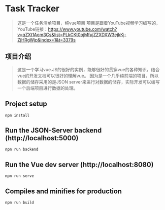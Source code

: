 # Task Tracker

> 这是一个任务清单项目，纯vue项目
> 项目是跟着YouTube视频学习编写的，YouTube链接：https://www.youtube.com/watch?v=qZXt1Aom3Cs&list=PLkCKt0ojMfujZZXDXW3ejkKj-ZjHRgWjp&index=1&t=3379s

## 项目介绍
> 这是一个学习vue.JS的很好的实例，能够很好的贯穿vue的各种知识，结合vue的开发文档可以很好的理解vue。
> 因为是一个几乎纯前端的项目，所以数据的储存采用的是JSON server来进行对数据的储存，实际开发可以编写一个后端项目进行数据的处理。

## Project setup

```
npm install
```

## Run the JSON-Server backend (http://localhost:5000)

```
npm run backend
```

## Run the Vue dev server (http://localhost:8080)

```
npm run serve
```

## Compiles and minifies for production

```
npm run build
```
